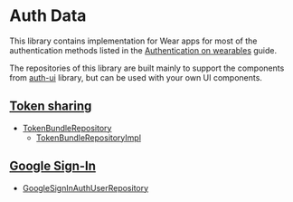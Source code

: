 # Auth Data

This library contains implementation for Wear apps for most of the authentication methods listed in
the [Authentication on wearables](https://developer.android.com/training/wearables/apps/auth-wear)
guide.

The repositories of this library are built mainly to support the components
from [auth-ui](auth-ui.md) library, but can be used with your own UI components.

## [Token sharing](https://developer.android.com/training/wearables/apps/auth-wear#tokens)

- [TokenBundleRepository](https://google.github.io/horologist/api/auth/data/com.google.android.horologist.auth.data.tokenshare/-token-bundle-repository/index.html)
    - [TokenBundleRepositoryImpl](https://google.github.io/horologist/api/auth/data/com.google.android.horologist.auth.data.tokenshare.impl/-token-bundle-repository-impl/index.html)

## [Google Sign-In](https://developer.android.com/training/wearables/apps/auth-wear#Google-Sign-in)

- [GoogleSignInAuthUserRepository](https://google.github.io/horologist/api/auth/data/com.google.android.horologist.auth.data.googlesignin/-google-sign-in-auth-user-repository/index.html)
